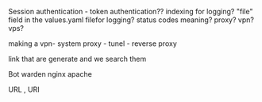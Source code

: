 

Session authentication - token authentication??
indexing for logging?
"file" field in the values.yaml filefor logging?
status codes meaning? 
proxy?
vpn?
vps?

making a vpn- system proxy - tunel - reverse proxy

link that are generate and we search them 

Bot warden
nginx
apache

URL , URI

